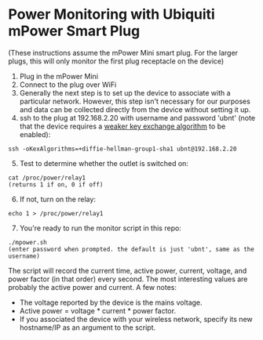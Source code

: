 Power Monitoring with Ubiquiti mPower Smart Plug
============

(These instructions assume the mPower Mini smart plug. For the larger plugs, this will only monitor the first plug receptacle on the device)

1. Plug in the mPower Mini
2. Connect to the plug over WiFi
3. Generally the next step is to set up the device to associate with a particular network. However, this step isn't necessary for our purposes and data can be collected directly from the device without setting it up.
4. ssh to the plug at 192.168.2.20 with username and password 'ubnt' (note that the device requires a [weaker key exchange algorithm](http://www.openssh.com/legacy.html) to be enabled):
```
ssh -oKexAlgorithms=+diffie-hellman-group1-sha1 ubnt@192.168.2.20
```
5. Test to determine whether the outlet is switched on:
```
cat /proc/power/relay1
(returns 1 if on, 0 if off)
```
6. If not, turn on the relay:
```
echo 1 > /proc/power/relay1
```
7. You're ready to run the monitor script in this repo:
```
./mpower.sh
(enter password when prompted. the default is just 'ubnt', same as the username)
```

The script will record the current time, active power, current, voltage, and power factor (in that order) every second. The most interesting values are probably the active power and current. A few notes:
 * The voltage reported by the device is the mains voltage.
 * Active power = voltage * current * power factor.
 * If you associated the device with your wireless network, specify its new hostname/IP as an argument to the script.

